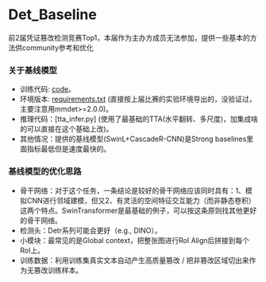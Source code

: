 # Det_Baseline
前2届凭证篡改检测竞赛Top1，本届作为主办方成员无法参加，提供一些基本的方法供community参考和优化
### 关于基线模型
* 训练代码: [code]()。
* 环境版本: [requirements.txt]() (直接按上届比赛的实验环境导出的，没验证过，主要注意用mmdet>=2.0.0)。
* 推理代码：[tta_infer.py] (使用了最基础的TTA(水平翻转、多尺度)，加集成啥的可以直接在这个基础上改)。
* 其他情况：提供的基线模型(SwinL+CascadeR-CNN)是Strong baselines里面指标最低但是速度最快的。
### 基线模型的优化思路
* 骨干网络：对于这个任务，一条结论是较好的骨干网络应该同时具有：1、模拟CNN进行邻域建模，但又2、有灵活的空间特征交互能力（而非静态卷积）这两个特点。SwinTransformer是最基础的例子，可以按这条原则找其他更好的骨干网络。
* 检测头：Detr系列可能会更好（e.g., DINO）。
* 小模块：最常见的是Global context，把整张图进行RoI Align后拼接到每个RoI上。
* 训练数据：利用训练集真实文本自动产生高质量篡改 / 把非篡改区域切出来作为无篡改训练样本。

